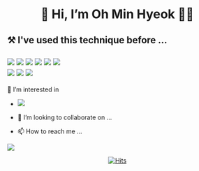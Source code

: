 <h1> <div align=center> 👋 Hi, I’m Oh Min Hyeok 🧑‍💻 </div>
<!--- <h2> 🌱 I’m currently learning ... <br/> --->
<h2> ⚒ I've used this technique before ... <br/>
	<br/>
	<img src="https://img.shields.io/badge/Python-3776AB?style=flat-square&logo=Python&logoColor=yellow"/>
	<img src="https://img.shields.io/badge/Django-092E20?style=flat-square&logo=Django&logoColor=critical"/>
	<img src="https://img.shields.io/badge/Java-007396?style=flat-square&logo=Java&logoColor=white"/>
	<img src="https://img.shields.io/badge/SpringBoot-6DB33F?style=flat-square&logo=SpringBoot&logoColor=white"/>
	<img src="https://img.shields.io/badge/C-A8B9CC?style=flat-square&logo=C&logoColor=white"/>
	<img src="https://img.shields.io/badge/C++-00599C?style=flat-square&logo=C++&logoColor=white"/>
	<br/>
	<img src="https://img.shields.io/badge/Aws-232F3E?style=flat-square&logo=Python&logoColor=white"/>
	<img src="https://img.shields.io/badge/Git-F05032?style=flat-square&logo=Git&logoColor=white"/>
	<img src="https://img.shields.io/badge/Notion-000000?style=flat-square&logo=Notion&logoColor=white"/>
	<br/>
</h2>
</h1> 	


👀 I’m interested in
- <img src="https://img.shields.io/badge/Android-3DDC84?style=flat-square&logo=Android&logoColor=white"/>

- 💞️ I’m looking to collaborate on ...
- 📫 How to reach me ...

<!---
nooblette/nooblette is a ✨ special ✨ repository because its `README.md` (this file) appears on your GitHub profile.
You can click the Preview link to take a look at your changes.
--->
<img src="https://img.shields.io/badge/Android-3DDC84?style=flat-square&logo=Android&logoColor=white"/>
  <div align=center>
	
  [![Hits](https://hits.seeyoufarm.com/api/count/incr/badge.svg?url=https%3A%2F%2Fgithub.com%2Fzzsza)](https://hits.seeyoufarm.com) 
	
  </div>

